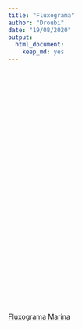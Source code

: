 ```yaml
---
title: "Fluxograma"
author: "Droubi"
date: "19/08/2020"
output: 
  html_document:
    keep_md: yes
---
```




<!--html_preserve--><div id="htmlwidget-ce7c3be4e4bc5d659a6c" style="width:672px;height:480px;" class="DiagrammeR html-widget"></div>
<script type="application/json" data-for="htmlwidget-ce7c3be4e4bc5d659a6c">{"x":{"diagram":"\ngraph LR\n  A[Abertura do <br> Requerimento] -->|Triagem| B(SPU-SC-NUDEPU)\n  B --> C{<center>Caracterização <br> da Área<\/center>}\n  C -->|Área da União| D{<center>Análise Técnica<br><i>Checklist<\/i><\/center>}\n  C -->|Alodial| N(SPU-SC-NUGES)\n  C -->|Mudança de Natureza| R[<center>SPU-UC ou <br> Encaminhar como Cessão<\/center>]\n  D -->|Documentação OK!| E[Elaborar NT e <br> Minuta de Portaria]\n  D -->|Documentação incompleta!| M[Elaborar Notificação]\n  C -->|Desapropriações e/ou <br> cancelamento de RIPs?| S(SPU-SC-NUPRIV)\n  M -->|Tramitação| N\n  N -->|Informar| O{Interessado}\n  O -->|Ausência de resposta| P(SPU-SC-NUFIS)\n  O -->|Resposta| A\n  P -->|Infração| Q[Autuação]\n  P -->|Sem infração| F\n  Q --> F\n  E -->|PARA CJU/SC| I{Parecer Jurídico}\n  I -->|Favorável| J[Portaria]\n  J -->|Assinatura do Superintendente| K[DEDES]\n  I -->|Desfavorável| D\n  K -->|DOU| L[FIGEST]\n  L --> F[FIM!]\n"},"evals":[],"jsHooks":[]}</script><!--/html_preserve-->

[Fluxograma Marina](fluxogramaAutObras.pdf)
